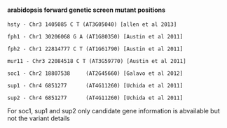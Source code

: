 #### arabidopsis forward genetic screen mutant positions

	hsty - Chr3 1405085 C T (AT3G05040) [allen et al 2013]

	fph1 - Chr1 30206068 G A (AT1G80350) [Austin et al 2011]

	fph2 - Chr1 22814777 C T (AT1G61790) [Austin et al 2011]

	mur11 - Chr3 22084518 C T (AT3G59770) [Austin et al 2011]

	soc1 - Chr2 18807538     (AT2G45660) [Galavo et al 2012]

	sup1 - Chr4 6851277      (AT4G11260) [Uchida et al 2011]

	sup2 - Chr4 6851277      (AT4G11260) [Uchida et al 2011]

For soc1, sup1 and sup2 only candidate gene information is abvailable but not the variant details
